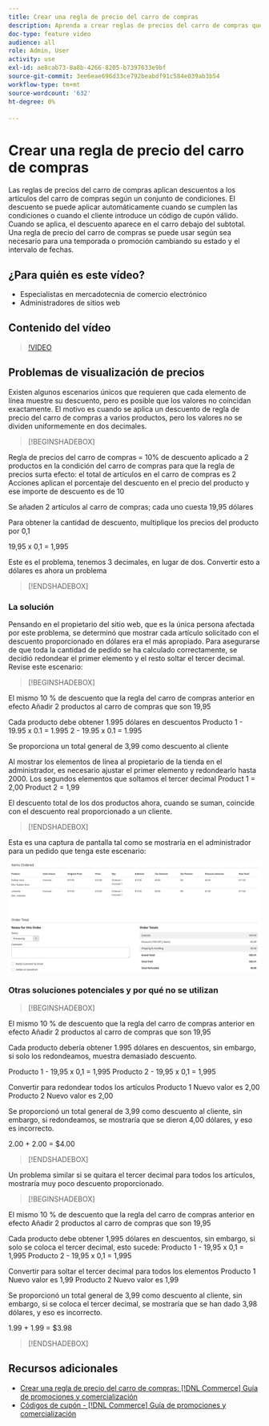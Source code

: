 ```yaml
---
title: Crear una regla de precio del carro de compras
description: Aprenda a crear reglas de precios del carro de compras que apliquen descuentos en el carro de compras en función de un conjunto de condiciones.
doc-type: feature video
audience: all
role: Admin, User
activity: use
exl-id: ae8cab73-8a8b-4266-8205-b7397633e9bf
source-git-commit: 3ee6eae696d33ce792beabdf91c584e039ab3b54
workflow-type: tm+mt
source-wordcount: '632'
ht-degree: 0%

---
```


# Crear una regla de precio del carro de compras

Las reglas de precios del carro de compras aplican descuentos a los artículos del carro de compras según un conjunto de condiciones. El descuento se puede aplicar automáticamente cuando se cumplen las condiciones o cuando el cliente introduce un código de cupón válido. Cuando se aplica, el descuento aparece en el carro debajo del subtotal. Una regla de precio del carro de compras se puede usar según sea necesario para una temporada o promoción cambiando su estado y el intervalo de fechas.

## ¿Para quién es este vídeo?

- Especialistas en mercadotecnia de comercio electrónico
- Administradores de sitios web

## Contenido del vídeo

>[!VIDEO](https://video.tv.adobe.com/v/343835?quality=12&learn=on)

## Problemas de visualización de precios

Existen algunos escenarios únicos que requieren que cada elemento de línea muestre su descuento, pero es posible que los valores no coincidan exactamente. El motivo es cuando se aplica un descuento de regla de precio del carro de compras a varios productos, pero los valores no se dividen uniformemente en dos decimales.

>[!BEGINSHADEBOX]

Regla de precios del carro de compras = 10% de descuento aplicado a 2 productos en la condición del carro de compras para que la regla de precios surta efecto: el total de artículos en el carro de compras es 2 Acciones aplican el porcentaje del descuento en el precio del producto y ese importe de descuento es de 10

Se añaden 2 artículos al carro de compras; cada uno cuesta 19,95 dólares

Para obtener la cantidad de descuento, multiplique los precios del producto por 0,1

19,95 x 0,1 = 1,995

Este es el problema, tenemos 3 decimales, en lugar de dos. Convertir esto a dólares es ahora un problema

>[!ENDSHADEBOX]

### La solución

Pensando en el propietario del sitio web, que es la única persona afectada por este problema, se determinó que mostrar cada artículo solicitado con el descuento proporcionado en dólares era el más apropiado. Para asegurarse de que toda la cantidad de pedido se ha calculado correctamente, se decidió redondear el primer elemento y el resto soltar el tercer decimal. Revise este escenario:

>[!BEGINSHADEBOX]

El mismo 10 % de descuento que la regla del carro de compras anterior en efecto Añadir 2 productos al carro de compras que son 19,95

Cada producto debe obtener 1.995 dólares en descuentos Producto 1 - 19.95 x 0.1 = 1.995 2 - 19.95 x 0.1 = 1.995

Se proporciona un total general de 3,99 como descuento al cliente

Al mostrar los elementos de línea al propietario de la tienda en el administrador, es necesario ajustar el primer elemento y redondearlo hasta 2000. Los segundos elementos que soltamos el tercer decimal Product 1 = 2,00 Product 2 = 1,99

El descuento total de los dos productos ahora, cuando se suman, coincide con el descuento real proporcionado a un cliente.
>[!ENDSHADEBOX]

Esta es una captura de pantalla tal como se mostraría en el administrador para un pedido que tenga este escenario:

![Vista de administración que muestra elementos ordenados con valores diferentes](../assets/commerce-admin-cart-price-rule-values-different.png)

### Otras soluciones potenciales y por qué no se utilizan

>[!BEGINSHADEBOX]

El mismo 10 % de descuento que la regla del carro de compras anterior en efecto Añadir 2 productos al carro de compras que son 19,95

Cada producto debería obtener 1.995 dólares en descuentos, sin embargo, si solo los redondeamos, muestra demasiado descuento.

Producto 1 - 19,95 x 0,1 = 1,995 Producto 2 - 19,95 x 0,1 = 1,995

Convertir para redondear todos los artículos Producto 1 Nuevo valor es 2,00 Producto 2 Nuevo valor es 2,00

Se proporcionó un total general de 3,99 como descuento al cliente, sin embargo, si redondeamos, se mostraría que se dieron 4,00 dólares, y eso es incorrecto.

2.00 + 2.00 = $4.00

>[!ENDSHADEBOX]

Un problema similar si se quitara el tercer decimal para todos los artículos, mostraría muy poco descuento proporcionado.

>[!BEGINSHADEBOX]

El mismo 10 % de descuento que la regla del carro de compras anterior en efecto Añadir 2 productos al carro de compras que son 19,95

Cada producto debe obtener 1,995 dólares en descuentos, sin embargo, si solo se coloca el tercer decimal, esto sucede: Producto 1 - 19,95 x 0,1 = 1,995 Producto 2 - 19,95 x 0,1 = 1,995

Convertir para soltar el tercer decimal para todos los elementos Producto 1 Nuevo valor es 1,99 Producto 2 Nuevo valor es 1,99

Se proporcionó un total general de 3,99 como descuento al cliente, sin embargo, si se coloca el tercer decimal, se mostraría que se han dado 3,98 dólares, y eso es incorrecto.

1.99 + 1.99 = $3.98

>[!ENDSHADEBOX]


## Recursos adicionales

- [Crear una regla de precio del carro de compras: [!DNL Commerce] Guía de promociones y comercialización](https://experienceleague.adobe.com/docs/commerce-admin/marketing/promotions/cart-rules/price-rules-cart-create.html)
- [Códigos de cupón - [!DNL Commerce] Guía de promociones y comercialización](https://experienceleague.adobe.com/docs/commerce-admin/marketing/promotions/cart-rules/price-rules-cart-coupon.html)
